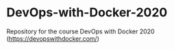# DevOps-with-Docker-2020
Repository for the course DevOps with Docker 2020 (https://devopswithdocker.com/)
